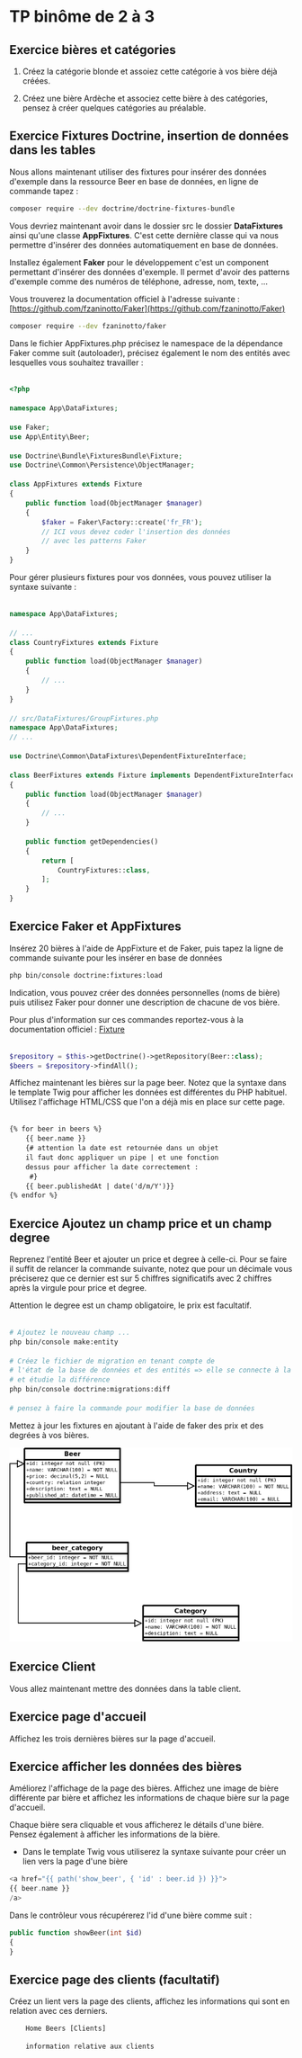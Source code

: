 # TP binôme de 2 à 3

## Exercice bières et catégories

1. Créez la catégorie blonde et assoiez cette catégorie à vos bière déjà créées.

2. Créez une bière Ardèche et associez cette bière à des catégories, pensez à créer quelques catégories au préalable.

## Exercice Fixtures Doctrine, insertion de données dans les tables

Nous allons maintenant utiliser des fixtures pour insérer des données d'exemple dans la ressource Beer en base de données, en ligne de commande tapez :

```bash
composer require --dev doctrine/doctrine-fixtures-bundle
```

Vous devriez maintenant avoir dans le dossier src le dossier **DataFixtures** ainsi qu'une classe **AppFixtures**. C'est cette dernière classe qui va nous permettre d'insérer des données automatiquement en base de données.

Installez également **Faker** pour le développement c'est un component permettant d'insérer des données d'exemple. Il permet d'avoir des patterns d'exemple comme des numéros de téléphone, adresse, nom, texte, ...

Vous trouverez la documentation officiel à l'adresse suivante :
[https://github.com/fzaninotto/Faker](https://github.com/fzaninotto/Faker)

```bash
composer require --dev fzaninotto/faker
```

Dans le fichier AppFixtures.php précisez le namespace de la dépendance Faker comme suit (autoloader), précisez également le nom des entités avec lesquelles vous souhaitez travailler :

```php

<?php

namespace App\DataFixtures;

use Faker;
use App\Entity\Beer;

use Doctrine\Bundle\FixturesBundle\Fixture;
use Doctrine\Common\Persistence\ObjectManager;

class AppFixtures extends Fixture
{
    public function load(ObjectManager $manager)
    {
        $faker = Faker\Factory::create('fr_FR');
        // ICI vous devez coder l'insertion des données
        // avec les patterns Faker
    }
}

```

Pour gérer plusieurs fixtures pour vos données, vous pouvez utiliser la syntaxe suivante :

```php

namespace App\DataFixtures;

// ...
class CountryFixtures extends Fixture
{
    public function load(ObjectManager $manager)
    {
        // ...
    }
}

// src/DataFixtures/GroupFixtures.php
namespace App\DataFixtures;
// ...

use Doctrine\Common\DataFixtures\DependentFixtureInterface;

class BeerFixtures extends Fixture implements DependentFixtureInterface
{
    public function load(ObjectManager $manager)
    {
        // ...
    }

    public function getDependencies()
    {
        return [
            CountryFixtures::class,
        ];
    }
}
```

## Exercice Faker et AppFixtures

Insérez 20 bières à l'aide de AppFixture et de Faker, puis tapez la ligne de commande suivante pour les insérer en base de données

```bash
php bin/console doctrine:fixtures:load
```

Indication, vous pouvez créer des données personnelles (noms de bière) puis utilisez Faker pour donner une description de chacune de vos bière.

Pour plus d'information sur ces commandes reportez-vous à la documentation officiel :
[Fixture](https://symfony.com/doc/master/bundles/DoctrineFixturesBundle/index.html)


```php

$repository = $this->getDoctrine()->getRepository(Beer::class);
$beers = $repository->findAll();

```

Affichez maintenant les bières sur la page beer. Notez que la syntaxe dans le template Twig pour afficher les données est différentes du PHP habituel. Utilisez l'affichage HTML/CSS que l'on a déjà mis en place sur cette page.

```html

{% for beer in beers %}
    {{ beer.name }}
    {# attention la date est retournée dans un objet
    il faut donc appliquer un pipe | et une fonction
    dessus pour afficher la date correctement :
     #}
    {{ beer.publishedAt | date('d/m/Y')}}
{% endfor %}

```

## Exercice Ajoutez un champ price et un champ degree

Reprenez l'entité Beer et ajouter un price et degree à celle-ci. Pour se faire il suffit de relancer la commande suivante, notez que pour un décimale vous préciserez que ce dernier est sur 5 chiffres significatifs avec 2 chiffres après la virgule pour price et degree.

Attention le degree est un champ obligatoire, le prix est facultatif.

```bash

# Ajoutez le nouveau champ ...
php bin/console make:entity

# Créez le fichier de migration en tenant compte de
# l'état de la base de données et des entités => elle se connecte à la base de données
# et étudie la différence
php bin/console doctrine:migrations:diff

# pensez à faire la commande pour modifier la base de données
```

Mettez à jour les fixtures en ajoutant à l'aide de faker des prix et des degrées à vos bières.

![database schema](images/simplebar_02.png)

## Exercice Client

Vous allez maintenant mettre des données dans la table client.

## Exercice page d'accueil

Affichez les trois dernières bières sur la page d'accueil.

## Exercice afficher les données des bières

Améliorez l'affichage de la page des bières. Affichez une image de bière différente par bière et affichez les informations de chaque bière sur la page d'accueil.

Chaque bière sera cliquable et vous afficherez le détails d'une bière. Pensez également à afficher les informations de la bière.


- Dans le template Twig vous utiliserez la syntaxe suivante pour créer un lien vers la page d'une bière

```php
<a href="{{ path('show_beer', { 'id' : beer.id }) }}">
{{ beer.name }}
/a>

```

Dans le contrôleur vous récupérerez l'id d'une bière comme suit :

```php
public function showBeer(int $id)
{
}
```

## Exercice page des clients (facultatif)

Créez un lient vers la page des clients, affichez les informations qui sont en relation avec ces derniers.


```text
    Home Beers [Clients]

    information relative aux clients
```
